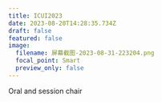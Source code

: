 ```yaml
---
title: I﻿CUI2023
date: 2023-08-20T14:28:35.734Z
draft: false
featured: false
image:
  filename: 屏幕截图-2023-08-31-223204.png
  focal_point: Smart
  preview_only: false
---
```

Oral and session chair